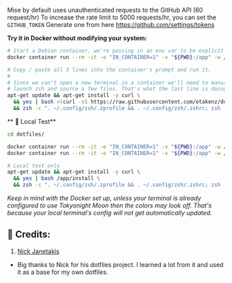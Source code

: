 Mise by default uses unauthenticated requests to the GitHub API (60 request/hr)
To increase the rate limit to 5000 requests/hr, you can set the `GITHUB_TOKEN`
Generate one from here https://github.com/settings/tokens

**Try it in Docker without modifying your system:**

```sh
# Start a Debian container, we're passing in an env var to be explicit we're in Docker.
docker container run --rm -it -e "IN_CONTAINER=1" -v "${PWD}:/app" -w /app debian:stable-slim bash

# Copy / paste all 3 lines into the container's prompt and run it.
#
# Since we can't open a new terminal in a container we'll need to manually
# launch zsh and source a few files. That's what the last line is doing.
apt-get update && apt-get install -y curl \
  && yes | bash <(curl -sS https://raw.githubusercontent.com/otakenz/dotfiles/master/install) \
  && zsh -c ". ~/.config/zsh/.zprofile && . ~/.config/zsh/.zshrc; zsh -i"
```

**  Local Test**

```sh
cd dotfiles/

docker container run --rm -it -e "IN_CONTAINER=1" -v "${PWD}:/app" -w /app debian:stable-slim bash
docker container run --rm -it -e "IN_CONTAINER=1" -v "${PWD}:/app" -w /app ubuntu:24.04 bash

# Local test only
apt-get update && apt-get install -y curl \
  && yes | bash /app/install \
  && zsh -c ". ~/.config/zsh/.zprofile && . ~/.config/zsh/.zshrc; zsh -i"
```

_Keep in mind with the Docker set up, unless your terminal is already
configured to use Tokyonight Moon then the colors may look off. That's because
your local terminal's config will not get automatically updated._

## 👑 Credits:

1. [Nick Janetakis](https://github.com/nickj/dotfiles)

- Big thanks to Nick for his dotfiles project. I learned a lot from it and
  used it as a base for my own dotfiles.
